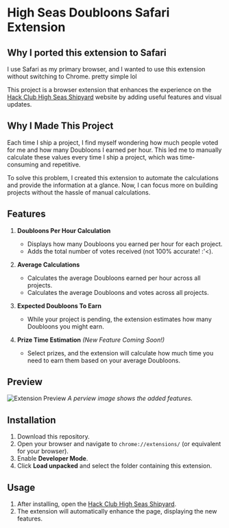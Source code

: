 # High Seas Doubloons Safari Extension

## Why I ported this extension to Safari
I use Safari as my primary browser, and I wanted to use this extension without switching to Chrome.
pretty simple lol

This project is a browser extension that enhances the experience on the [Hack Club High Seas Shipyard](https://highseas.hackclub.com/shipyard) website by adding useful features and visual updates.


## Why I Made This Project

Each time I ship a project, I find myself wondering how much people voted for me and how many Doubloons I earned per hour.
This led me to manually calculate these values every time I ship a project,
which was time-consuming and repetitive.

To solve this problem, I created this extension to automate the calculations and provide the information at a glance. 
Now, I can focus more on building projects without the hassle of manual calculations.


## Features

1. **Doubloons Per Hour Calculation**
    - Displays how many Doubloons you earned per hour for each project.
    - Adds the total number of votes received (not 100% accurate! :'<).

2. **Average Calculations**
   - Calculates the average Doubloons earned per hour across all projects.
   - Calculates the average Doubloons and votes across all projects.

3. **Expected Doubloons To Earn**
   - While your project is pending, the extension estimates how many Doubloons you might earn.

4. **Prize Time Estimation** *(New Feature Coming Soon!)*
   - Select prizes, and the extension will calculate how much time you need to earn them based on your average Doubloons.


## Preview

![Extension Preview](./view.jpg)
*A perview image shows the added features.*


## Installation
1. Download this repository.
2. Open your browser and navigate to `chrome://extensions/` (or equivalent for your browser).
3. Enable **Developer Mode**.
4. Click **Load unpacked** and select the folder containing this extension.

## Usage

1. After installing, open the [Hack Club High Seas Shipyard](https://highseas.hackclub.com/shipyard).
2. The extension will automatically enhance the page, displaying the new features.

